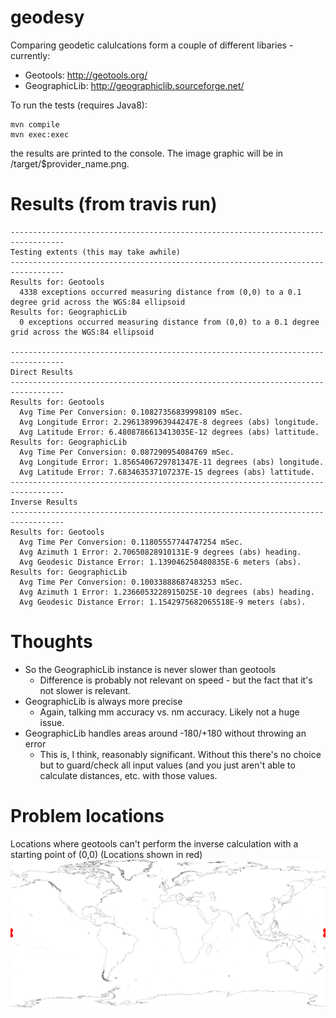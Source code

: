 # geodesy
Comparing geodetic calulcations form a couple of different libaries - currently:
  * Geotools: http://geotools.org/
  * GeographicLib: http://geographiclib.sourceforge.net/
 
To run the tests (requires Java8):
```
mvn compile
mvn exec:exec
```
the results are printed to the console.  The image graphic will be in /target/$provider_name.png.

# Results (from travis run)
```
----------------------------------------------------------------------------------
Testing extents (this may take awhile)
----------------------------------------------------------------------------------
Results for: Geotools
  4338 exceptions occurred measuring distance from (0,0) to a 0.1 degree grid across the WGS:84 ellipsoid
Results for: GeographicLib
  0 exceptions occurred measuring distance from (0,0) to a 0.1 degree grid across the WGS:84 ellipsoid

----------------------------------------------------------------------------------
Direct Results
----------------------------------------------------------------------------------
Results for: Geotools
  Avg Time Per Conversion: 0.10827356839998109 mSec.
  Avg Longitude Error: 2.2961389963944247E-8 degrees (abs) longitude.
  Avg Latitude Error: 6.4808786613413035E-12 degrees (abs) lattitude.
Results for: GeographicLib
  Avg Time Per Conversion: 0.087290954084769 mSec.
  Avg Longitude Error: 1.8565406729781347E-11 degrees (abs) longitude.
  Avg Latitude Error: 7.683463537107237E-15 degrees (abs) lattitude.
----------------------------------------------------------------------------------
Inverse Results
----------------------------------------------------------------------------------
Results for: Geotools
  Avg Time Per Conversion: 0.11805557744747254 mSec.
  Avg Azimuth 1 Error: 2.70650828910131E-9 degrees (abs) heading.
  Avg Geodesic Distance Error: 1.139046250480835E-6 meters (abs).
Results for: GeographicLib
  Avg Time Per Conversion: 0.10033888687483253 mSec.
  Avg Azimuth 1 Error: 1.2366053228915025E-10 degrees (abs) heading.
  Avg Geodesic Distance Error: 1.1542975682065518E-9 meters (abs).
  ```

# Thoughts
  * So the GeographicLib instance is never slower than geotools 
    * Difference is probably not relevant on speed - but the fact that it's not slower is relevant.
  * GeographicLib is always more precise
    * Again, talking mm accuracy vs. nm accuracy.  Likely not a huge issue.
  * GeographicLib handles areas around -180/+180 without throwing an error
    * This is, I think, reasonably significant.  Without this there's no choice but to guard/check all input values (and you just aren't able to calculate distances, etc. with those values.
    
# Problem locations
Locations where geotools can't perform the inverse calculation with a starting point of (0,0)
(Locations shown in red)
![Image of Error range](https://raw.githubusercontent.com/chrisbennight/geodesy/master/src/main/resources/geotools-inverse-error.png)
